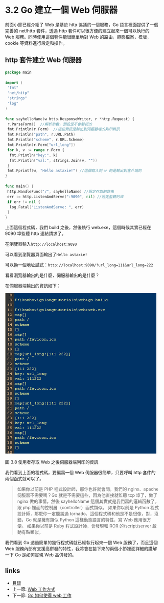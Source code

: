 # 3.2 Go 建立一個 Web 伺服器

前面小節已經介紹了 Web 是基於 http 協議的一個服務，Go 語言裡面提供了一個完善的 net/http 套件，透過 http 套件可以很方便的建立起來一個可以執行的 Web 服務。同時使用這個套件能很簡單地對 Web 的路由，靜態檔案，模版，cookie 等資料進行設定和操作。

## http 套件建立 Web 伺服器

```Go
package main

import (
 "fmt"
 "net/http"
 "strings"
 "log"
)

func sayhelloName(w http.ResponseWriter, r *http.Request) {
 r.ParseForm()  //解析參數，預設是不會解析的
 fmt.Println(r.Form)  //這些資訊是輸出到伺服器端的列印資訊
 fmt.Println("path", r.URL.Path)
 fmt.Println("scheme", r.URL.Scheme)
 fmt.Println(r.Form["url_long"])
 for k, v := range r.Form {
  fmt.Println("key:", k)
  fmt.Println("val:", strings.Join(v, ""))
 }
 fmt.Fprintf(w, "Hello astaxie!") //這個寫入到 w 的是輸出到客戶端的
}

func main() {
 http.HandleFunc("/", sayhelloName) //設定存取的路由
 err := http.ListenAndServe(":9090", nil) //設定監聽的埠
 if err != nil {
  log.Fatal("ListenAndServe: ", err)
 }
}
```

上面這個程式碼，我們 build 之後，然後執行 web.exe，這個時候其實已經在 9090 埠監聽 http 連結請求了。

在瀏覽器輸入`http://localhost:9090`

可以看到瀏覽器頁面輸出了`Hello astaxie!`

可以換一個地址試試：`http://localhost:9090/?url_long=111&url_long=222`

看看瀏覽器輸出的是什麼，伺服器輸出的是什麼？

在伺服器端輸出的資訊如下：

![](images/3.2.goweb.png)

圖 3.8 使用者存取 Web 之後伺服器端列印的資訊

我們看到上面的程式碼，要編寫一個 Web 伺服器很簡單，只要呼叫 http 套件的兩個函式就可以了。

>如果你以前是 PHP 程式設計師，那你也許就會問，我們的 nginx、apache 伺服器不需要嗎？Go 就是不需要這些，因為他直接就監聽 tcp 埠了，做了 nginx 做的事情，然後 sayhelloName 這個其實就是我們寫的邏輯函數了，跟 php 裡面的控制層（controller）函式類似。
>如果你以前是 Python 程式設計師，那麼你一定聽說過 tornado，這個程式碼和他是不是很像，對，沒錯，Go 就是擁有類似 Python 這樣動態語言的特性，寫 Web 應用很方便。
>如果你以前是 Ruby 程式設計師，會發現和 ROR 的/script/server 啟動有點類似。

我們看到 Go 透過簡單的幾行程式碼就已經執行起來一個 Web 服務了，而且這個 Web 服務內部有支援高併發的特性，我將會在接下來的兩個小節裡面詳細的講解一下 Go 是如何實現 Web 高併發的。

## links

* [目錄](preface.md)
* 上一節: [Web 工作方式](03.1.md)
* 下一節: [Go 如何使得 web 工作](03.3.md)
